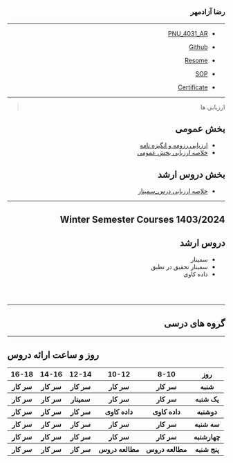 # 
<div dir="rtl">


### رضا آزادمهر
 
---
- [PNU_4031_AR](https://github.com/reza-azadmehr/PNU_4031_AR)

- [Github](https://github.com/REZA-AZADMEHR)

- [Resome](https://reza-azadmehr.github.io/resume/)

- [SOP](https://reza-azadmehr.github.io/SOP/index.html#sop)
- [Certificate](https://github.com/reza-azadmehr/PNU_4031_AR/blob/b7fd68e00aa4aafb072e165c51f9d035918d707b/_General/certif.png)

------------------
> ارزیابی ها

##  بخش عمومی
- [ارزیابی رزومه و انگیزه نامه](https://github.com/reza-azadmehr/PNU_4031_AR/blob/main/_General/SZ_CV_CheckList_AR_4031.pdf)
- [خلاصه ارزیابی بخش عمومی](https://github.com/reza-azadmehr/PNU_4031_AR/blob/e7249604852a567be5e498f455d0a0ec88ef896f/_General/SZ_GeneralSection_CheckList_AR_4031.pdf)

##  بخش دروس ارشد


- [خلاصه ارزیابی درس_سمینار]()

------------------
## Winter Semester Courses 1403/2024

## دروس ارشد
- سمینار
- سمینار تحقیق در تطبق
- داده کاوی
  
<br>
<br>

--------------

## گروه های درسی


 
    
------------------

<div dir="ltr">

## روز و ساعت ارائه دروس

<table style="width:100%">
  <tr>
    <th >16-18</th>
    <th >14-16</th>
    <th >12-14</th>
    <th>10-12</th>
    <th>8-10</th>
    <th>روز</th>
  </tr>
  <tr>
     <th>سر کار</th>
     <th>سر کار</th>
     <th>سر کار</th>
     <th>سر کار</th>
     <th>سر کار</th>
    <th>شنبه</th>
  </tr>
   <tr>
     <th>سر کار</th>
     <th>سر کار</th>
    <th >سمینار</th>
     <th>سر کار</th>
     <th>سر کار</th>
    <th>یک شنبه</th>
  </tr>
   <tr>
     <th>سر کار</th>
     <th>سر کار</th>
     <th>سر کار</th>
  <th >داده کاوی</th>
    <th >داده کاوی</th>
    <th>دوشنبه</th>
  </tr>
   <tr>
     <th>سر کار</th>
     <th>سر کار</th>
     <th>سر کار</th>
     <th>سر کار</th>
     <th>سر کار</th>
    <th>سه شنبه</th>
  </tr>
   <tr>
     <th>سر کار</th>
     <th>سر کار</th>
     <th>سر کار</th>
     <th>سر کار</th>
     <th>سر کار</th>
    <th>چهارشنبه</th>
  </tr>
   <tr>
     <th>سر کار</th>
     <th>سر کار</th>
     <th>سر کار</th>
    <th>مطالعه دروس</th>
    <th>مطالعه دروس</th>
    <th>پنج شنبه</th>
  </tr>
</table>

 

